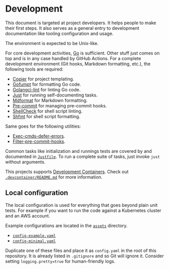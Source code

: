# Development

This document is targeted at project developers. It helps people to make their
first steps. It also serves as a general entry to development documentation like
tooling configuration and usage.

The environment is expected to be Unix-like.

For core development activities, [Go](https://go.dev/) is sufficient. Other
stuff just comes on top and is in any case handled by GitHub Actions. For a
complete development environment (Git hooks, Markdown formatting, etc.), the
following tools are required:

- [Copier](https://copier.readthedocs.io/en/stable/) for project templating.
- [Gofumpt](https://github.com/mvdan/gofumpt) for formatting Go code.
- [Golangci-lint](https://golangci-lint.run/) for linting Go code.
- [Just](https://github.com/casey/just) for running self-documenting tasks.
- [Mdformat](https://github.com/hukkin/mdformat) for Markdown formatting.
- [Pre-commit](https://pre-commit.com/) for managing pre-commit hooks.
- [ShellCheck](https://github.com/koalaman/shellcheck) for shell script linting.
- [Shfmt](https://github.com/mvdan/sh) for shell script formatting.

Same goes for the following utilities:

- [Exec-cmds-defer-errors](https://pypi.org/project/exec-cmds-defer-errors/).
- [Filter-pre-commit-hooks](https://pypi.org/project/filter-pre-commit-hooks/).

Common tasks like initialization and runnings tests are covered by and
documented in [`Justfile`](./Justfile). To run a complete suite of tasks, just
invoke `just` without arguments.

This projects supports [Development Containers](https://containers.dev/). Check
out [`.devcontainer/README.md`](./.devcontainer/README.md) for more information.

## Local configuration

The local configuration is used for everything that goes beyond plain unit
tests. For example if you want to run the code against a Kubernetes cluster and
an AWS account.

Example configurations are located in the [`assets`](./assets) directory.

- [`config-example.yaml`](./assets/config-example.yaml)
- [`config-minimal.yaml`](./assets/config-minimal.yaml)

Duplicate one of these files and place it as `config.yaml` in the root of this
repository. It is already listed in `.gitignore` and so Git will ignore it.
Consider setting `logging.pretty=true` for human-friendly logs.
